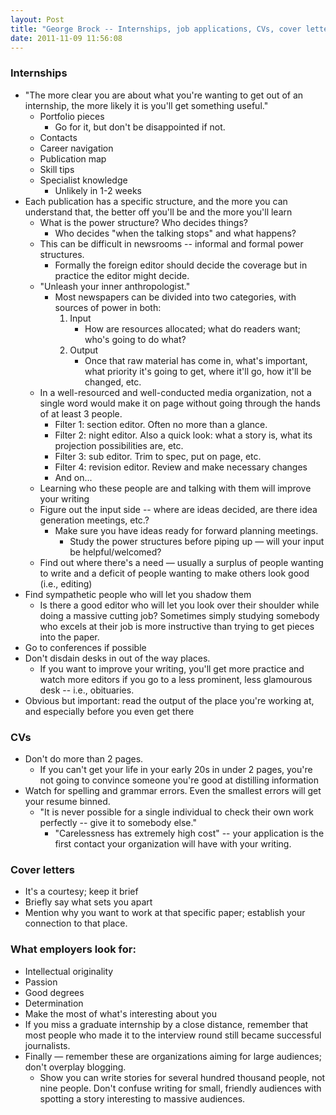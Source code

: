 ```yaml
---
layout: Post
title: "George Brock -- Internships, job applications, CVs, cover letters"
date: 2011-11-09 11:56:08
---
```


### Internships
+ "The more clear you are about what you're wanting to get out of an internship, the more likely it is you'll get something useful."
    + Portfolio pieces
        + Go for it, but don't be disappointed if not.
    + Contacts
    + Career navigation
    + Publication map
    + Skill tips
    + Specialist knowledge
         + Unlikely in 1-2 weeks
+ Each publication has a specific structure, and the more you can understand that, the better off you'll be and the more you'll learn
    + What is the power structure? Who decides things?
        + Who decides "when the talking stops" and what happens?
    + This can be difficult in newsrooms -- informal and formal power structures.
        + Formally the foreign editor should decide the coverage but in practice the editor might decide.
    + "Unleash your inner anthropologist."
        + Most newspapers can be divided into two categories, with sources of power in both:
            1. Input
                + How are resources allocated; what do readers want; who's going to do what?
            2. Output
                + Once that raw material has come in, what's important, what priority it's going to get, where it'll go, how it'll be changed, etc.
    + In a well-resourced and well-conducted media organization, not a single word would make it on page without going through the hands of at least 3 people.
        + Filter 1: section editor. Often no more than a glance.
        + Filter 2: night editor. Also a quick look: what a story is, what its projection possibilities are, etc.
        + Filter 3: sub editor. Trim to spec, put on page, etc.
        + Filter 4: revision editor. Review and make necessary changes
        + And on...
    + Learning who these people are and talking with them will improve your writing
    + Figure out the input side -- where are ideas decided, are there idea generation meetings, etc.? 
        + Make sure you have ideas ready for forward planning meetings.
             + Study the power structures before piping up — will your input be helpful/welcomed?
    + Find out where there's a need — usually a surplus of people wanting to write and a deficit of people wanting to make others look good (i.e., editing)
+ Find sympathetic people who will let you shadow them
    + Is there a good editor who will let you look over their shoulder while doing a massive cutting job? Sometimes simply studying somebody who excels at their job is more instructive than trying to get pieces into the paper. 
+ Go to conferences if possible
+ Don't disdain desks in out of the way places.
    + If you want to improve your writing, you'll get more practice and watch more editors if you go to a less prominent, less glamourous desk -- i.e., obituaries. 
+ Obvious but important: read the output of the place you're working at, and especially before you even get there

### CVs
+ Don't do more than 2 pages.
    + If you can't get your life in your early 20s in under 2 pages, you're not going to convince someone you're good at distilling information
+ Watch for spelling and grammar errors. Even the smallest errors will get your resume binned.
    + "It is never possible for a single individual to check their own work perfectly -- give it to somebody else."
         + "Carelessness has extremely high cost" -- your application is the first contact your organization will have with your writing.

### Cover letters
+ It's a courtesy; keep it brief
+ Briefly say what sets you apart
+ Mention why you want to work at that specific paper; establish your connection to that place.

### What employers look for:
+ Intellectual originality
+ Passion
+ Good degrees
+ Determination
+ Make the most of what's interesting about you
+ If you miss a graduate internship by a close distance, remember that most people who made it to the interview round still became successful journalists. 
+ Finally — remember these are organizations aiming for large audiences; don't overplay blogging.
    + Show you can write stories for several hundred thousand people, not nine people. Don't confuse writing for small, friendly audiences with spotting a story interesting to massive audiences.